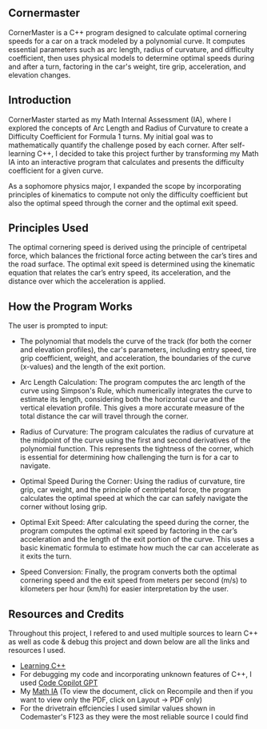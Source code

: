 ## Cornermaster
CornerMaster is a C++ program designed to calculate optimal cornering speeds for a car on a track modeled by a polynomial curve. It computes essential parameters such as arc length, radius of curvature, and difficulty coefficient, then uses physical models to determine optimal speeds during and after a turn, factoring in the car's weight, tire grip, acceleration, and elevation changes.

## Introduction

CornerMaster started as my Math Internal Assessment (IA), where I explored the concepts of Arc Length and Radius of Curvature to create a Difficulty Coefficient for Formula 1 turns. My initial goal was to mathematically quantify the challenge posed by each corner. After self-learning C++, I decided to take this project further by transforming my Math IA into an interactive program that calculates and presents the difficulty coefficient for a given curve.

As a sophomore physics major, I expanded the scope by incorporating principles of kinematics to compute not only the difficulty coefficient but also the optimal speed through the corner and the optimal exit speed.

## Principles Used
The optimal cornering speed is derived using the principle of centripetal force, which balances the frictional force acting between the car’s tires and the road surface. The optimal exit speed is determined using the kinematic equation that relates the car’s entry speed, its acceleration, and the distance over which the acceleration is applied. 

## How the Program Works
The user is prompted to input:

- The polynomial that models the curve of the track (for both the corner and elevation profiles), the car's parameters, including entry speed, tire grip coefficient, weight, and acceleration, the boundaries of the curve (x-values) and the length of the exit portion.

- Arc Length Calculation: The program computes the arc length of the curve using Simpson's Rule, which numerically integrates the curve to estimate its length, considering both the horizontal curve and the vertical elevation profile. This gives a more accurate measure of the total distance the car will travel through the corner.

- Radius of Curvature: The program calculates the radius of curvature at the midpoint of the curve using the first and second derivatives of the polynomial function. This represents the tightness of the corner, which is essential for determining how challenging the turn is for a car to navigate.

- Optimal Speed During the Corner: Using the radius of curvature, tire grip, car weight, and the principle of centripetal force, the program calculates the optimal speed at which the car can safely navigate the corner without losing grip.

- Optimal Exit Speed: After calculating the speed during the corner, the program computes the optimal exit speed by factoring in the car’s acceleration and the length of the exit portion of the curve. This uses a basic kinematic formula to estimate how much the car can accelerate as it exits the turn.

- Speed Conversion: Finally, the program converts both the optimal cornering speed and the exit speed from meters per second (m/s) to kilometers per hour (km/h) for easier interpretation by the user.

## Resources and Credits 
Throughout this project, I refered to and used multiple sources to learn C++ as well as code & debug this project and down below are all the links and resources I used. 

- [Learning C++](https://www.youtube.com/watch?v=-TkoO8Z07hI&t=293s)
- For debugging my code and incorporating unknown features of C++, I used [Code Copilot GPT](https://chatgpt.com/g/g-2DQzU5UZl-code-copilot)
- My [Math IA](https://www.overleaf.com/read/bwnhbfgztctz#6e533f) (To view the document, click on Recompile and then if you want to view only the PDF, click on Layout -> PDF only)
- For the drivetrain effciencies I used similar values shown in Codemaster's F123 as they were the most reliable source I could find
